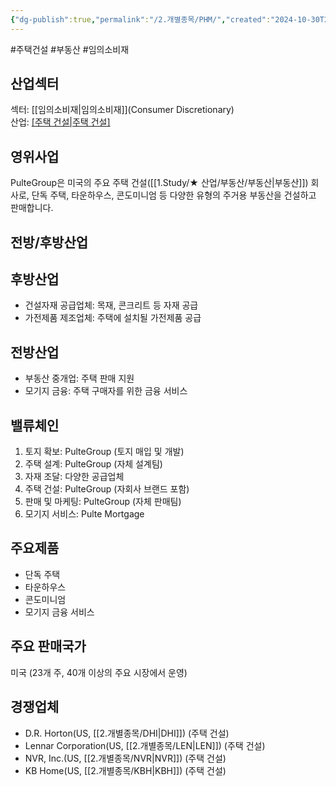 ```yaml
---
{"dg-publish":true,"permalink":"/2.개별종목/PHM/","created":"2024-10-30T20:54:22.776+09:00","updated":"2025-06-03T20:06:00.698+09:00"}
---
```


#주택건설 #부동산 #임의소비재

## 산업섹터

섹터: [[임의소비재\|임의소비재]](Consumer Discretionary)  
산업: [[주택 건설\|주택 건설]](Homebuilding)

## 영위사업

PulteGroup은 미국의 주요 주택 건설([[1.Study/★ 산업/부동산/부동산\|부동산]]) 회사로, 단독 주택, 타운하우스, 콘도미니엄 등 다양한 유형의 주거용 부동산을 건설하고 판매합니다.

## 전방/후방산업

## 후방산업

- 건설자재 공급업체: 목재, 콘크리트 등 자재 공급
- 가전제품 제조업체: 주택에 설치될 가전제품 공급

## 전방산업

- 부동산 중개업: 주택 판매 지원
- 모기지 금융: 주택 구매자를 위한 금융 서비스

## 밸류체인

1. 토지 확보: PulteGroup (토지 매입 및 개발)
2. 주택 설계: PulteGroup (자체 설계팀)
3. 자재 조달: 다양한 공급업체
4. 주택 건설: PulteGroup (자회사 브랜드 포함)
5. 판매 및 마케팅: PulteGroup (자체 판매팀)
6. 모기지 서비스: Pulte Mortgage

## 주요제품

- 단독 주택
- 타운하우스
- 콘도미니엄
- 모기지 금융 서비스

## 주요 판매국가

미국 (23개 주, 40개 이상의 주요 시장에서 운영)

## 경쟁업체

- D.R. Horton(US, [[2.개별종목/DHI\|DHI]]) (주택 건설)
- Lennar Corporation(US, [[2.개별종목/LEN\|LEN]]) (주택 건설)
- NVR, Inc.(US, [[2.개별종목/NVR\|NVR]]) (주택 건설)
- KB Home(US, [[2.개별종목/KBH\|KBH]]) (주택 건설)